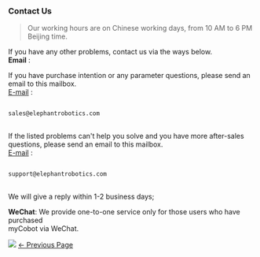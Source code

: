 ### Contact Us

> Our working hours are on Chinese working days, from 10 AM to 6 PM Beijing time.

If you have any other problems, contact us via the ways below.  
**Email** :  

If you have purchase intention or any parameter questions, please send an email to this mailbox.    
[E-mail](sales@elephantrobotics.com) :    
<pre>
<code class="copyable">
sales@elephantrobotics.com
</code>
</pre> 
If the listed problems can't help you solve and you have more after-sales questions, please send an email to this mailbox.  
[E-mail](support@elephantrobotics.com) : 
<pre>
<code class="copyable">
support@elephantrobotics.com
</code>
</pre>   
We will give a reply within 1-2 business days;  

**WeChat**: 
We provide one-to-one service only for those users who have purchased   
myCobot via WeChat.

![](image/微信图片_20220225152258.jpg)
[← Previous Page](./9.1-company.md)
